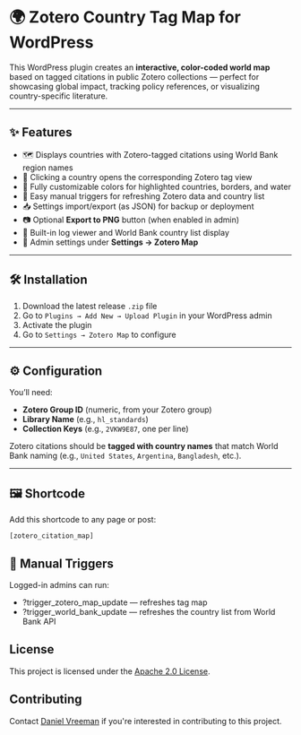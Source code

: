 # 🌍 Zotero Country Tag Map for WordPress

This WordPress plugin creates an **interactive, color-coded world map** based on tagged citations in public Zotero collections — perfect for showcasing global impact, tracking policy references, or visualizing country-specific literature.

---

## ✨ Features

- 🗺️ Displays countries with Zotero-tagged citations using World Bank region names
- 🔗 Clicking a country opens the corresponding Zotero tag view
- 🎨 Fully customizable colors for highlighted countries, borders, and water
- 🧰 Easy manual triggers for refreshing Zotero data and country list
- 📥 Settings import/export (as JSON) for backup or deployment
- 📷 Optional **Export to PNG** button (when enabled in admin)
- 📜 Built-in log viewer and World Bank country list display
- 🧩 Admin settings under **Settings → Zotero Map**

---

## 🛠️ Installation

1. Download the latest release `.zip` file
2. Go to `Plugins → Add New → Upload Plugin` in your WordPress admin
3. Activate the plugin
4. Go to `Settings → Zotero Map` to configure

---

## ⚙️ Configuration

You’ll need:

- **Zotero Group ID** (numeric, from your Zotero group)
- **Library Name** (e.g., `hl_standards`)
- **Collection Keys** (e.g., `2VKW9E87`, one per line)

Zotero citations should be **tagged with country names** that match World Bank naming (e.g., `United States`, `Argentina`, `Bangladesh`, etc.).

---

## 🖼️ Shortcode

Add this shortcode to any page or post:

```[zotero_citation_map]```

## 🧪 Manual Triggers

Logged-in admins can run:
- ?trigger_zotero_map_update — refreshes tag map
- ?trigger_world_bank_update — refreshes the country list from World Bank API

## License

This project is licensed under the [Apache 2.0 License](https://www.apache.org/licenses/LICENSE-2.0).



## Contributing
Contact [Daniel Vreeman](https://github.com/djvreeman) if you're interested in contributing to this project.

